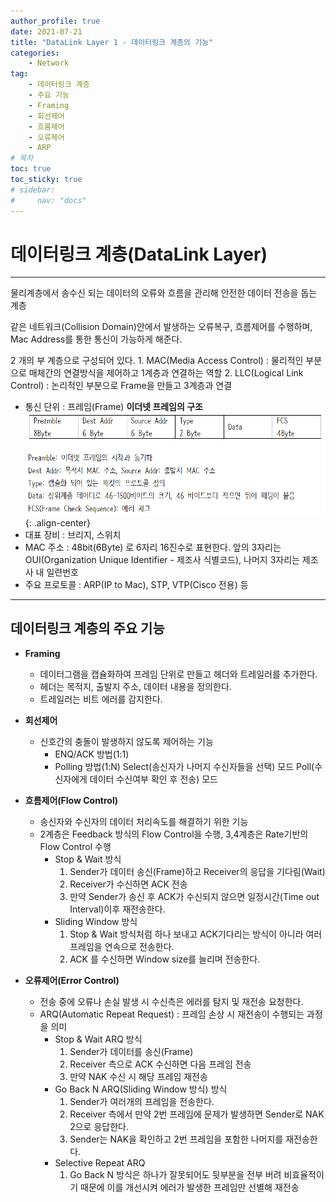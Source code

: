 ```yaml
---
author_profile: true
date: 2021-07-21
title: "DataLink Layer 1 - 데이터링크 계층의 기능"
categories: 
    - Network
tag: 
    - 데이터링크 계층
    - 주요 기능
    - Framing
    - 회선제어
    - 흐름제어
    - 오류제어
    - ARP
# 목차
toc: true  
toc_sticky: true 
# sidebar:
#     nav: "docs"
---
```


# 데이터링크 계층(DataLink Layer)

---

물리계층에서 송수신 되는 데이터의 오류와 흐름을 관리해 안전한 데이터 전송을 돕는 계층

같은 네트워크(Collision Domain)안에서 발생하는 오류복구, 흐름제어를 수행하며, Mac Address를 통한 통신이 가능하게 해준다.

2 개의 부 계층으로 구성되어 있다.
    1. MAC(Media Access Control) : 물리적인 부분으로 매체간의 연결방식을 제어하고 1계층과 연결하는 역할
    2. LLC(Logical Link Control) : 논리적인 부분으로 Frame을 만들고 3계층과 연결

- 통신 단위 : 프레임(Frame)
**이더넷 프레임의 구조**
![이더넷 프레임 구조](/assets/images/2021-07-21/Ethernet_frame.PNG){: .align-center}
- 대표 장비 : 브리지, 스위치
- MAC 주소 : 48bit(6Byte) 로 6자리 16진수로 표현한다. 앞의 3자리는 OUI(Organization Unique Identifier - 제조사 식별코드), 나머지 3자리는 제조사 내 일련번호
- 주요 프로토콜 : ARP(IP to Mac), STP, VTP(Cisco 전용) 등

---

## 데이터링크 계층의 주요 기능

- **Framing**
    - 데이터그램을 캡슐화하여 프레임 단위로 만들고 헤더와 트레일러를 추가한다.
    - 헤더는 목적지, 출발지 주소, 데이터 내용을 정의한다.
    - 트레일러는 비트 에러를 감지한다.

- **회선제어**
    - 신호간의 충돌이 발생하지 않도록 제어하는 기능
        - ENQ/ACK 방법(1:1)
        - Polling 방법(1:N) 
        Select(송신자가 나머지 수신자들을 선택) 모드
        Poll(수신자에게 데이터 수신여부 확인 후 전송) 모드

- **흐름제어(Flow Control)**
    - 송신자와 수신자의 데이터 처리속도를 해결하기 위한 기능
    - 2계층은 Feedback 방식의 Flow Control을 수행, 3,4계층은 Rate기반의 Flow Control 수행
        - Stop & Wait 방식
            1. Sender가 데이터 송신(Frame)하고 Receiver의 응답을 기다림(Wait)
            2. Receiver가 수신하면 ACK 전송
            3. 만약 Sender가 송신 후 ACK가 수신되지 않으면 일정시간(Time out Interval)이후 재전송한다.
        - Sliding Window 방식
            1. Stop & Wait 방식처럼 하나 보내고 ACK기다리는 방식이 아니라 여러 프레임을 연속으로 전송한다.
            2. ACK 를 수신하면 Window size를 늘리며 전송한다.

- **오류제어(Error Control)**
    - 전송 중에 오류나 손실 발생 시 수신측은 에러를 탐지 및 재전송 요청한다.
    - ARQ(Automatic Repeat Request) : 프레임 손상 시 재전송이 수행되는 과정을 의미
        - Stop & Wait ARQ 방식
            1. Sender가 데이터를 송신(Frame)
            2. Receiver 측으로 ACK 수신하면 다음 프레임 전송
            3. 만약 NAK 수신 시 해당 프레임 재전송
        - Go Back N ARQ(Sliding Window 방식) 방식
            1. Sender가 여러개의 프레임을 전송한다.
            2. Receiver 측에서 만약 2번 프레임에 문제가 발생하면 Sender로 NAK 2으로 응답한다.
            3. Sender는 NAK을 확인하고 2번 프레임을 포함한 나머지를 재전송한다.
        - Selective Repeat ARQ
            1. Go Back N 방식은 하나가 잘못되어도 뒷부분을 전부 버려 비효율적이기 때문에 이를 개선시켜 에러가 발생한 프레임만 선별해 재전송

